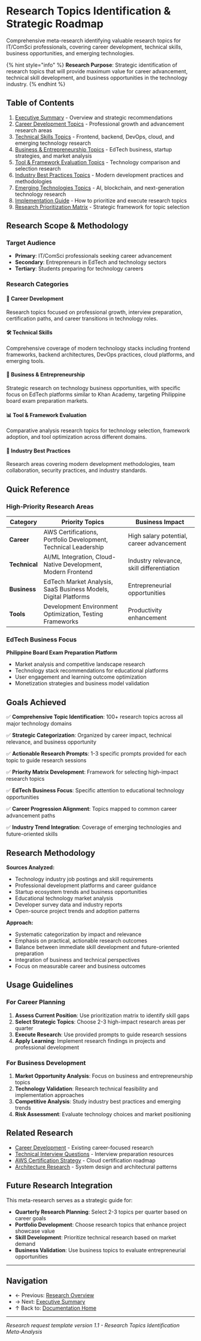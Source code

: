 # Research Topics Identification & Strategic Roadmap

Comprehensive meta-research identifying valuable research topics for IT/ComSci professionals, covering career development, technical skills, business opportunities, and emerging technologies.

{% hint style="info" %}
**Research Purpose**: Strategic identification of research topics that will provide maximum value for career advancement, technical skill development, and business opportunities in the technology industry.
{% endhint %}

## Table of Contents

1. [Executive Summary](./executive-summary.md) - Overview and strategic recommendations
2. [Career Development Topics](./career-development-topics.md) - Professional growth and advancement research areas
3. [Technical Skills Topics](./technical-skills-topics.md) - Frontend, backend, DevOps, cloud, and emerging technology research
4. [Business & Entrepreneurship Topics](./business-entrepreneurship-topics.md) - EdTech business, startup strategies, and market analysis
5. [Tool & Framework Evaluation Topics](./tool-framework-evaluation-topics.md) - Technology comparison and selection research
6. [Industry Best Practices Topics](./industry-best-practices-topics.md) - Modern development practices and methodologies
7. [Emerging Technologies Topics](./emerging-technologies-topics.md) - AI, blockchain, and next-generation technology research
8. [Implementation Guide](./implementation-guide.md) - How to prioritize and execute research topics
9. [Research Prioritization Matrix](./research-prioritization-matrix.md) - Strategic framework for topic selection

## Research Scope & Methodology

### Target Audience
- **Primary**: IT/ComSci professionals seeking career advancement
- **Secondary**: Entrepreneurs in EdTech and technology sectors
- **Tertiary**: Students preparing for technology careers

### Research Categories

#### 🚀 **Career Development**
Research topics focused on professional growth, interview preparation, certification paths, and career transitions in technology roles.

#### 🛠️ **Technical Skills**
Comprehensive coverage of modern technology stacks including frontend frameworks, backend architectures, DevOps practices, cloud platforms, and emerging tools.

#### 💼 **Business & Entrepreneurship**
Strategic research on technology business opportunities, with specific focus on EdTech platforms similar to Khan Academy, targeting Philippine board exam preparation markets.

#### 📊 **Tool & Framework Evaluation**
Comparative analysis research topics for technology selection, framework adoption, and tool optimization across different domains.

#### 🎯 **Industry Best Practices**
Research areas covering modern development methodologies, team collaboration, security practices, and industry standards.

## Quick Reference

### High-Priority Research Areas

| Category | Priority Topics | Business Impact |
|----------|----------------|-----------------|
| **Career** | AWS Certifications, Portfolio Development, Technical Leadership | High salary potential, career advancement |
| **Technical** | AI/ML Integration, Cloud-Native Development, Modern Frontend | Industry relevance, skill differentiation |
| **Business** | EdTech Market Analysis, SaaS Business Models, Digital Platforms | Entrepreneurial opportunities |
| **Tools** | Development Environment Optimization, Testing Frameworks | Productivity enhancement |

### EdTech Business Focus

**Philippine Board Exam Preparation Platform**
- Market analysis and competitive landscape research
- Technology stack recommendations for educational platforms
- User engagement and learning outcome optimization
- Monetization strategies and business model validation

## Goals Achieved

✅ **Comprehensive Topic Identification**: 100+ research topics across all major technology domains

✅ **Strategic Categorization**: Organized by career impact, technical relevance, and business opportunity

✅ **Actionable Research Prompts**: 1-3 specific prompts provided for each topic to guide research sessions

✅ **Priority Matrix Development**: Framework for selecting high-impact research topics

✅ **EdTech Business Focus**: Specific attention to educational technology opportunities

✅ **Career Progression Alignment**: Topics mapped to common career advancement paths

✅ **Industry Trend Integration**: Coverage of emerging technologies and future-oriented skills

## Research Methodology

**Sources Analyzed:**
- Technology industry job postings and skill requirements
- Professional development platforms and career guidance
- Startup ecosystem trends and business opportunities
- Educational technology market analysis
- Developer survey data and industry reports
- Open-source project trends and adoption patterns

**Approach:**
- Systematic categorization by impact and relevance
- Emphasis on practical, actionable research outcomes
- Balance between immediate skill development and future-oriented preparation
- Integration of business and technical perspectives
- Focus on measurable career and business outcomes

## Usage Guidelines

### For Career Planning
1. **Assess Current Position**: Use prioritization matrix to identify skill gaps
2. **Select Strategic Topics**: Choose 2-3 high-impact research areas per quarter
3. **Execute Research**: Use provided prompts to guide research sessions
4. **Apply Learning**: Implement research findings in projects and professional development

### For Business Development
1. **Market Opportunity Analysis**: Focus on business and entrepreneurship topics
2. **Technology Validation**: Research technical feasibility and implementation approaches
3. **Competitive Analysis**: Study industry best practices and emerging trends
4. **Risk Assessment**: Evaluate technology choices and market positioning

## Related Research

- [Career Development](../../career/README.md) - Existing career-focused research
- [Technical Interview Questions](../../career/technical-interview-questions/README.md) - Interview preparation resources
- [AWS Certification Strategy](../../career/aws-certification-fullstack-devops/README.md) - Cloud certification roadmap
- [Architecture Research](../../architecture/README.md) - System design and architectural patterns

## Future Research Integration

This meta-research serves as a strategic guide for:
- **Quarterly Research Planning**: Select 2-3 topics per quarter based on career goals
- **Portfolio Development**: Choose research topics that enhance project showcase value
- **Skill Development**: Prioritize technical research based on market demand
- **Business Validation**: Use business topics to evaluate entrepreneurial opportunities

---

## Navigation

- ← Previous: [Research Overview](../../README.md)
- → Next: [Executive Summary](./executive-summary.md)
- ↑ Back to: [Documentation Home](../../../README.md)

---

*Research request template version 1.1 - Research Topics Identification Meta-Analysis*